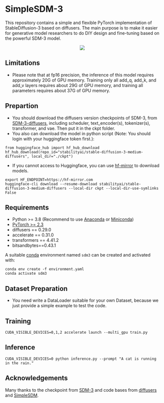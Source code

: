# SimpleSDM-3
This repository contains a simple and flexible PyTorch implementation of StableDiffusion-3 based on diffusers.
The main purpose is to make it easier for generative model researchers to do DIY design and fine-tuning based on the powerful SDM-3 model.

<div align="center">
   <img src="example/example.png">
</div>

## Limitations
- Please note that at fp16 precision, the inference of this model requires approximately 20G of GPU memory. Training only all add_q, add_k, and add_v layers requires about 29G of GPU memory, and training all parameters requires about 37G of GPU memory.

## Prepartion
- You should download the diffusers version checkpoints of SDM-3, from [SDM-3-diffusers](https://huggingface.co/stabilityai/stable-diffusion-3-medium-diffusers), including scheduler, text_encoder(s), tokenizer(s), transformer, and vae. Then put it in the ckpt folder.
- You also can download the model in python script (Note: You should login with your huggingface token first.):

```
from huggingface_hub import hf_hub_download
hf_hub_download(repo_id="stabilityai/stable-diffusion-3-medium-diffusers", local_dir="./ckpt")
```

- If you cannot access to Huggingface, you can use [hf-mirror](https://hf-mirror.com/) to download models.

```
export HF_ENDPOINT=https://hf-mirror.com
huggingface-cli download --resume-download stabilityai/stable-diffusion-3-medium-diffusers --local-dir ckpt --local-dir-use-symlinks False
```

## Requirements
- Python >= 3.8 (Recommend to use [Anaconda](https://www.anaconda.com/download/#linux) or [Miniconda](https://docs.conda.io/en/latest/miniconda.html))
- [PyTorch >= 2.3](https://pytorch.org/)
- diffusers == 0.29.0
- accelerate == 0.31.0
- transformers == 4.41.2
- bitsandbytes==0.43.1

A suitable [conda](https://conda.io/) environment named `sdm3` can be created
and activated with:

```
conda env create -f environment.yaml
conda activate sdm3
```

## Dataset Preparation
- You need write a DataLoader suitable for your own Dataset, because we just provide a simple example to test the code.

## Training
```
CUDA_VISIBLE_DEVICES=0,1,2 accelerate launch --multi_gpu train.py
```

## Inference
```
CUDA_VISIBLE_DEVICES=0 python inference.py --prompt "A cat is running in the rain."
```

## Acknowledgements
Many thanks to the checkpoint from [SDM-3](https://huggingface.co/stabilityai/stable-diffusion-3-medium/) and code bases from [diffusers](https://github.com/huggingface/diffusers/) and [SimpleSDM](https://github.com/haoningwu3639/SimpleSDM/).